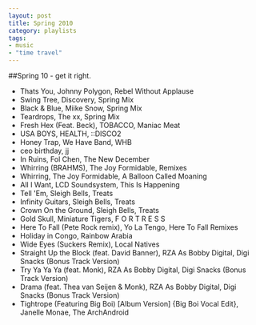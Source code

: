 ```yaml
---
layout: post
title: Spring 2010
category: playlists
tags:
- music
- "time travel"
---
```

##Spring 10 - get it right.

* Thats You, Johnny Polygon, Rebel Without Applause
* Swing Tree, Discovery, Spring Mix
* Black &#38; Blue, Miike Snow, Spring Mix
* Teardrops, The xx, Spring Mix
* Fresh Hex (Feat. Beck), TOBACCO, Maniac Meat
* USA BOYS, HEALTH, ::DISCO2
* Honey Trap, We Have Band, WHB
* ceo birthday, jj
* In Ruins, Fol Chen, The New December
* Whirring (BRAHMS), The Joy Formidable, Remixes
* Whirring, The Joy Formidable, A Balloon Called Moaning
* All I Want, LCD Soundsystem, This Is Happening
* Tell 'Em, Sleigh Bells, Treats
* Infinity Guitars, Sleigh Bells, Treats
* Crown On the Ground, Sleigh Bells, Treats
* Gold Skull, Miniature Tigers, F O R T R E S S
* Here To Fall (Pete Rock remix), Yo La Tengo, Here To Fall Remixes
* Holiday in Congo, Rainbow Arabia
* Wide Eyes (Suckers Remix), Local Natives
* Straight Up the Block (feat. David Banner), RZA As Bobby Digital, Digi Snacks (Bonus Track Version)
* Try Ya Ya Ya (feat. Monk), RZA As Bobby Digital, Digi Snacks (Bonus Track Version)
* Drama (feat. Thea van Seijen &#38; Monk), RZA As Bobby Digital, Digi Snacks (Bonus Track Version)
* Tightrope (Featuring Big Boi) [Album Version] {Big Boi Vocal Edit}, Janelle Monae, The ArchAndroid
